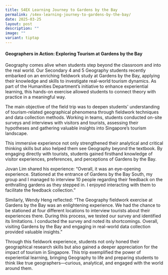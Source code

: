 ```yaml
---
title: S4EX Learning Journey to Gardens by the Bay
permalink: /s4ex-learning-journey-to-gardens-by-the-bay/
date: 2025-03-25
layout: post
description: ""
image: ""
variant: tiptap
---
```

<h4>Geographers in Action: Exploring Tourism at Gardens by the Bay</h4>
<p>Geography comes alive when students step beyond the classroom and into
the real world. Our Secondary 4 and 5 Geography students recently embarked
on an enriching fieldwork study at Gardens by the Bay, applying their knowledge
and skills to investigate real-world tourism dynamics. As part of the Humanities
Department’s initiative to enhance experiential learning, this hands-on
exercise allowed students to connect theory with practice in a meaningful
way.</p>
<p>The main objective of the field trip was to deepen students' understanding
of tourism-related geographical phenomena through fieldwork techniques
and data collection methods. Working in teams, students conducted on-site
surveys and interviews with visitors and tourists, assessing their hypotheses
and gathering valuable insights into Singapore’s tourism landscape.</p>
<p>This immersive experience not only strengthened their analytical and critical
thinking skills but also helped them see Geography beyond the textbook.
By engaging directly with tourists, students gained firsthand knowledge
of visitor experiences, preferences, and perceptions of Gardens by the
Bay.</p>
<p>Jovan Lim shared his experience: “Overall, it was an eye-opening experience.
Stationed at the entrance of Gardens by the Bay South, my group and I managed
to interview 10 people regarding their feedback on the enthralling gardens
as they stepped in. I enjoyed interacting with them to facilitate the feedback
collection.”</p>
<p>Similarly, Wendy Heng reflected: “The Geography fieldwork exercise at
Gardens by the Bay was an enlightening experience. We had the chance to
be stationed at four different locations to interview tourists about their
experiences there. During this process, we tested our survey and identified
its limitations. I conducted the survey and noted its shortcomings. Overall,
visiting Gardens by the Bay and engaging in real-world data collection
provided valuable insights.”</p>
<p>Through this fieldwork experience, students not only honed their geographical
research skills but also gained a deeper appreciation for the impact of
tourism in Singapore. This trip exemplified the power of experiential learning,
bringing Geography to life and preparing students to think like true geographers—curious,
analytical, and engaged with the world around them.</p>
<p></p>